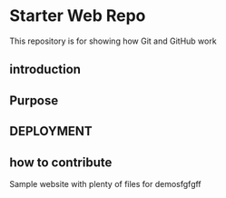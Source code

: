 # Starter Web Repo

This repository is for showing how Git and GitHub work
## introduction
## Purpose
## DEPLOYMENT

## how to contribute

Sample website with plenty of files for demosfgfgff